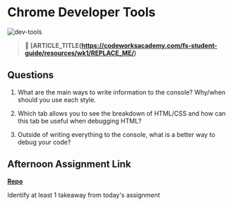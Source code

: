 # Chrome Developer Tools

![dev-tools](https://bcw.blob.core.windows.net/public/img/lesson-images/4571780153354770)

> **📖 [ARTICLE_TITLE(https://codeworksacademy.com/fs-student-guide/resources/wk1/REPLACE_ME/)**

## Questions

1. What are the main ways to write information to the console? Why/when should you use each style.

2. Which tab allows you to see the breakdown of HTML/CSS and how can this tab be useful when debugging HTML?

3. Outside of writing everything to the console, what is a better way to debug your code?

## Afternoon Assignment Link

**[Repo](https://github.com/{{ghname}}/<ASSIGNMENT_REPO>)**

Identify at least 1 takeaway from today's assignment

